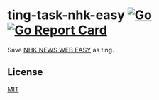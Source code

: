 # ting-task-nhk-easy [![Go](https://github.com/ting-app/ting-task-nhk-easy/actions/workflows/build.yml/badge.svg?branch=main)](https://github.com/ting-app/ting-task-nhk-easy/actions/workflows/build.yml) [![Go Report Card](https://goreportcard.com/badge/github.com/ting-app/ting-task-nhk-easy)](https://goreportcard.com/report/github.com/ting-app/ting-task-nhk-easy)
Save [NHK NEWS WEB EASY](https://www3.nhk.or.jp/news/easy/) as ting.

## License
[MIT](LICENSE)
